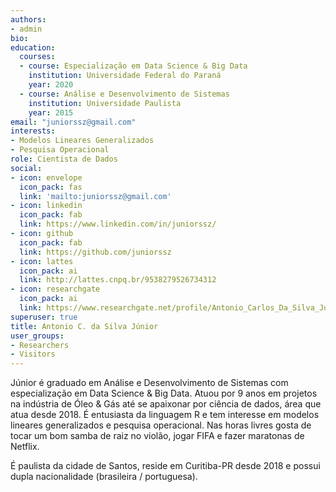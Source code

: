 ```yaml
---
authors:
- admin
bio: 
education:
  courses:
  - course: Especialização em Data Science & Big Data
    institution: Universidade Federal do Paraná
    year: 2020
  - course: Análise e Desenvolvimento de Sistemas
    institution: Universidade Paulista
    year: 2015
email: "juniorssz@gmail.com"
interests:
- Modelos Lineares Generalizados
- Pesquisa Operacional
role: Cientista de Dados
social:
- icon: envelope
  icon_pack: fas
  link: 'mailto:juniorssz@gmail.com'
- icon: linkedin
  icon_pack: fab
  link: https://www.linkedin.com/in/juniorssz/
- icon: github
  icon_pack: fab
  link: https://github.com/juniorssz
- icon: lattes
  icon_pack: ai
  link: http://lattes.cnpq.br/9538279526734312
- icon: researchgate
  icon_pack: ai
  link: https://www.researchgate.net/profile/Antonio_Carlos_Da_Silva_Junior
superuser: true
title: Antonio C. da Silva Júnior
user_groups:
- Researchers
- Visitors
---
```


Júnior é graduado em Análise e Desenvolvimento de Sistemas com especialização em Data Science & Big Data. Atuou por 9 anos em projetos na indústria de Óleo & Gás até se apaixonar por ciência de dados, área que atua desde 2018. É entusiasta da linguagem R e tem interesse em modelos lineares generalizados e pesquisa operacional. Nas horas livres gosta de tocar um bom samba de raiz no violão, jogar FIFA e fazer maratonas de Netflix.

É paulista da cidade de Santos, reside em Curitiba-PR desde 2018 e possui dupla nacionalidade (brasileira / portuguesa).
